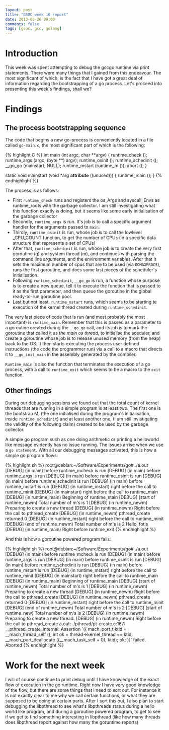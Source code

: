 ```yaml
---
layout: post
title: "GSOC week 10 report"
date: 2013-08-26 09:00
comments: false
tags: [gsoc, gcc, golang]
---
```


# Introduction

This week was spent attempting to debug the gccgo runtime via print statements. There were many things
that I gained from this endeavour. The most significant of which, is the fact that I have got a great
deal of information regarding the bootstrapping of a go process. Let's proceed into presenting this 
week's findings, shall we?

# Findings

## The process bootstrapping sequence

The code that begins a new go-process is conveniently located in a file called `go-main.c`, the most significant
part of which is the following:

{% highlight C %}
int
main (int argc, char **argv)
{
  runtime_check ();
  runtime_args (argc, (byte **) argv);
  runtime_osinit ();
  runtime_schedinit ();
  __go_go (mainstart, NULL);
  runtime_mstart (runtime_m ());
  abort ();
}

static void
mainstart (void *arg __attribute__ ((unused)))
{
  runtime_main ();
}
{% endhighlight %}

The process is as follows:


- First `runtime_check` runs and registers the os_Args and syscall_Envs as runtime_roots with the garbage collector. I am still investigating what this function exactly is doing, but it seems like some early initialisation of the garbage collector
- Secondly, `runtime_args` is run. It's job is to call a specific argument handler for the arguments passed to `main`.
- Thirdly, `runtime_osinit` is run, whose job is to call the lowlevel _CPU_COUNT function, to get the number of CPUs (in a specific data structure that represents a set of CPUs)
- After that, `runtime_schedinit` is run, whose job is to create the very first goroutine (g) and system thread (m), and continues with parsing the command line arguments, and the environment variables. After that it sets the maximum number of cpus that are to be used (via `GOMAXPROCS`), runs the first goroutine, and does some last pieces of the scheduler's initialisation.
- Following `runtime_schedinit`, `__go_go` is run, a function whose purpose is to create a new queue, tell it to execute the function that is passed to it as the first parameter, and then queue the goroutine in the
global ready-to-run goroutine pool.
- Last but not least, `runtime_mstart` runs, which seems to be starting te execution of the kernel thread created during `runtime_schedinit`.

The very last piece of code that is run (and most probably the most important) is `runtime_main`. Remember that this is passed as a parameter to a goroutine created during the `__go_go` call, and its job is to mark the goroutine that called it as *the main os thread*, to initialise the sceduler, and create a goroutine whose job is to release unused memory (from the heap) back to the OS.
It then starts executing the process user defined instructions (the code the programmer run) via a call to a
macro that directs it to `__go_init_main` in the assembly generated by the compiler.

`Runtime_main` is also the function that terminates the execution of a go process, with a call to `runtime_exit`
which seems to be a macro to the `exit` function.

## Other findings

During our debugging sessions we found out that the total count of kernel threads that are running in a simple program is at least two.
The first one is the bootstrap M, (the one initialised during the program's initialisation, inside `runtime_schedinit`) and at least another one, (I am still invistigating the validity of the following claim) 
created to be used by the garbage collector. 

A simple go program such as one doing arithmetic or printing a helloworld like message evidently has no issue
running.
The issues arrise when we use a `go statement`. With all our debugging messages activated, this is how a simple
go program flows:

{% highlight sh %}
root@debian:~/Software/Experiments/go# ./a.out
[DEBUG] (in main) before runtime_mcheck is run
[DEBUG] (in main) before runtime_args is run
[DEBUG] (in main) before runtime_osinit is run
[DEBUG] (in main) before runtime_schedinit is run
[DEBUG] (in main) before runtime_mstart is run
[DEBUG] (in runtime_mstart) right before the call to runtime_minit
[DEBUG] (in mainstart) right before the call to runtime_main
[DEBUG] (in runtime_main) Beginning of runtime_main
[DEBUG] (start of runtime_newm) Total number of m's is 1
[DEBUG] (in runtime_newm) Preparing to create a new thread
[DEBUG] (in runtime_newm) Right before the call to pthread_create
[DEBUG] (in runtime_newm) pthread_create returned 0
[DEBUG] (in runtime_mstart) right before the call to runtime_minit
[DEBUG] (end of runtime_newm) Total number of m's is 2
Hello, fotis
[DEBUG] (in runtime_main) Right before runtime_exit
{% endhighlight %}

And this is how a goroutine powered program fails:

{% highlight sh %}
root@debian:~/Software/Experiments/go# ./a.out
[DEBUG] (in main) before runtime_mcheck is run
[DEBUG] (in main) before runtime_args is run
[DEBUG] (in main) before runtime_osinit is run
[DEBUG] (in main) before runtime_schedinit is run
[DEBUG] (in main) before runtime_mstart is run
[DEBUG] (in runtime_mstart) right before the call to runtime_minit
[DEBUG] (in mainstart) right before the call to runtime_main
[DEBUG] (in runtime_main) Beginning of runtime_main
[DEBUG] (start of runtime_newm) Total number of m's is 1
[DEBUG] (in runtime_newm) Preparing to create a new thread
[DEBUG] (in runtime_newm) Right before the call to pthread_create
[DEBUG] (in runtime_newm) pthread_create returned 0
[DEBUG] (in runtime_mstart) right before the call to runtime_minit
[DEBUG] (end of runtime_newm) Total number of m's is 2
[DEBUG] (start of runtime_new) Total number of m's is 2
[DEBUG] (in runtime_newm) Preparing to create a new thread.
[DEBUG] (in runtime_newm) Right before the call to pthread_create
a.out: ./pthread/pt-create.c:167: __pthread_create_internal: Assertion `({ mach_port_t ktid = __mach_thread_self (); int ok = thread->kernel_thread == ktid;
__mach_port_deallocate ((__mach_task_self + 0), ktid); ok; })' failed.
Aborted
{% endhighlight %}

# Work for the next week

I will of course continue to print debug until I have knowledge of the exact flow of execution in the go
runtime. Right now I have very good knowledge of the flow, but there are some things that I need to sort out.
For instance it is not exactly clear to me why we call certain functions, or what they are supposed to be doing at certain parts. After I sort this out,  I also plan to start debugging the libpthread to see what's libpthreads status
during a hello world like program, and during a goroutine powered program, to get to see if we get
to find something interesting in libpthread (like how many threads does libpthread report against how
many the goruntime reports)

